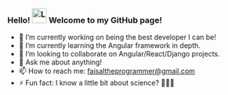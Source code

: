 ### Hello! <img width="30" src="https://user-images.githubusercontent.com/50165811/128792257-e11f6f81-8eed-4454-b080-8f9950e86b57.gif" alt="Level up app"> Welcome to my GitHub page!


- 🔭 I’m currently working on being the best developer I can be!
- 🌱 I’m currently learning the Angular framework in depth.
- 👯 I’m looking to collaborate on Angular/React/Django projects. 
- 💬 Ask me about anything!
- 📫 How to reach me: faisaltheprogrammer@gmail.com
- ⚡ Fun fact: I know a little bit about science? 🤷🏽‍♂️


